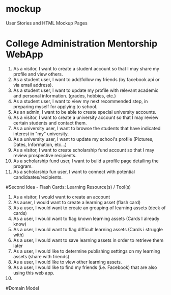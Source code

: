 mockup
======

User Stories and HTML Mockup Pages
# College Administration Mentorship WebApp

1. As a visitor, I want to create a student account so that I may share my profile and view others.
2. As a student user, I want to add/follow my friends (by facebook api or via email address).
3. As a student user, I want to update my profile with relevant academic and personal information. (grades, hobbies, etc.)
4. As a student user, I want to view my next recommended step, in preparing myself for applying to school.
5. As an admin, I want to be able to create special university accounts.
6. As a visitor, I want to create a university account so that I may review certain students and contact them.
7. As a university user, I want to browse the students that have indicated interest in "my" university.
8. As a university user, I want to update my school's profile (Pictures, Dates, Information, etc...)
9. As a visitor, I want to create scholarship fund account so that I may review prospective recipients.
10. As a scholarship fund user, I want to build a profile page detailing the program.
11. As a scholarship fun user, I want to connect with potential candidaates/recipients.

#Second Idea - Flash Cards: Learning Resource(s) / Tool(s)
1. As a visitor, I would want to create an account
2. As auser, I would want to create a learning asset (flash card)
3. As a user, I would want to create an grouping of learning assets (deck of cards)
4. As a user, I would want to flag known learning assets (Cards I already know)
5. As a user, I would want to flag difficult learning assets (Cards i struggle with)
6. As a user, I would want to save learning assets in order to retrieve them later
7. As a user, I would like to determine publishing settings on my learning assets (share with friends)
8. As a user, I would like to view other learning assets.
9. As a user, I would like to find my friends (i.e. Facebook) that are also using this web app.
10. 

#Domain Model

## 
